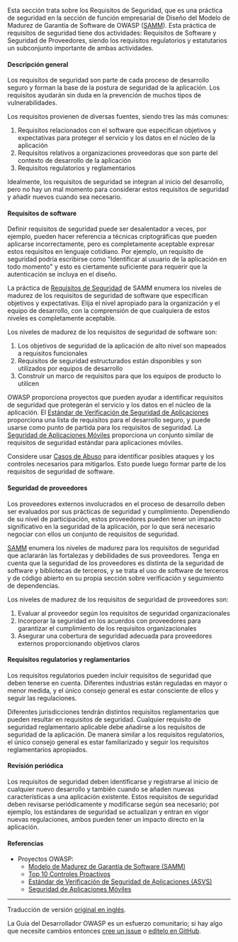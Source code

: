 Esta sección trata sobre los Requisitos de Seguridad, que es una práctica de seguridad
en la sección de función empresarial de Diseño del Modelo de Madurez de Garantía de Software de OWASP ([SAMM][samm]).
Esta práctica de requisitos de seguridad tiene dos actividades: Requisitos de Software y Seguridad de Proveedores,
siendo los requisitos regulatorios y estatutarios un subconjunto importante de ambas actividades.

#### Descripción general

Los requisitos de seguridad son parte de cada proceso de desarrollo seguro
y forman la base de la postura de seguridad de la aplicación.
Los requisitos ayudarán sin duda en la prevención de muchos tipos de vulnerabilidades.

Los requisitos provienen de diversas fuentes, siendo tres las más comunes:

1. Requisitos relacionados con el software que especifican objetivos y expectativas
    para proteger el servicio y los datos en el núcleo de la aplicación
2. Requisitos relativos a organizaciones proveedoras que son parte del contexto de desarrollo de la aplicación
3. Requisitos regulatorios y reglamentarios

Idealmente, los requisitos de seguridad se integran al inicio del desarrollo,
pero no hay un mal momento para considerar estos requisitos de seguridad y añadir nuevos cuando sea necesario.

#### Requisitos de software

Definir requisitos de seguridad puede ser desalentador a veces,
por ejemplo, pueden hacer referencia a técnicas criptográficas que pueden aplicarse incorrectamente,
pero es completamente aceptable expresar estos requisitos en lenguaje cotidiano.
Por ejemplo, un requisito de seguridad podría escribirse como "Identificar al usuario de la aplicación en todo momento"
y esto es ciertamente suficiente para requerir que la autenticación se incluya en el diseño.

La práctica de [Requisitos de Seguridad][sammdsr] de SAMM enumera los niveles de madurez
de los requisitos de seguridad de software
que especifican objetivos y expectativas.
Elija el nivel apropiado para la organización y el equipo de desarrollo,
con la comprensión de que cualquiera de estos niveles es completamente aceptable.

Los niveles de madurez de los requisitos de seguridad de software son:

1. Los objetivos de seguridad de la aplicación de alto nivel son mapeados a requisitos funcionales
2. Requisitos de seguridad estructurados están disponibles y son utilizados por equipos de desarrollo
3. Construir un marco de requisitos para que los equipos de producto lo utilicen

OWASP proporciona proyectos que pueden ayudar a identificar requisitos de seguridad
que protegerán el servicio y los datos en el núcleo de la aplicación.
El [Estándar de Verificación de Seguridad de Aplicaciones][asvs] proporciona una lista de requisitos
para el desarrollo seguro,
y puede usarse como punto de partida para los requisitos de seguridad.
La [Seguridad de Aplicaciones Móviles][mas] proporciona un conjunto similar de requisitos de seguridad estándar
para aplicaciones móviles.

Considere usar [Casos de Abuso][csabuse] para identificar posibles ataques y los controles necesarios para mitigarlos.
Esto puede luego formar parte de los requisitos de seguridad de software.

#### Seguridad de proveedores

Los proveedores externos involucrados en el proceso de desarrollo deben ser
evaluados por sus prácticas de seguridad y cumplimiento.
Dependiendo de su nivel de participación, estos proveedores pueden tener
un impacto significativo en la seguridad de la aplicación,
por lo que será necesario negociar con ellos un conjunto de requisitos de seguridad.

[SAMM][sammdsr] enumera los niveles de madurez para los requisitos de seguridad
que aclararán las fortalezas y debilidades de sus proveedores.
Tenga en cuenta que la seguridad de los proveedores es distinta de la seguridad de software
y bibliotecas de terceros, y se trata el uso de software de terceros y de código abierto
en su propia sección sobre verificación y seguimiento de dependencias.

Los niveles de madurez de los requisitos de seguridad de proveedores son:

1. Evaluar al proveedor según los requisitos de seguridad organizacionales
2. Incorporar la seguridad en los acuerdos con proveedores para garantizar
    el cumplimiento de los requisitos organizacionales
3. Asegurar una cobertura de seguridad adecuada para proveedores externos proporcionando objetivos claros

#### Requisitos regulatorios y reglamentarios

Los requisitos regulatorios pueden incluir requisitos de seguridad que deben tenerse en cuenta.
Diferentes industrias están reguladas en mayor o menor medida,
y el único consejo general es estar consciente de ellos y seguir las regulaciones.

Diferentes jurisdicciones tendrán distintos requisitos reglamentarios que pueden resultar en requisitos de seguridad.
Cualquier requisito de seguridad reglamentario aplicable debe añadirse a los requisitos de seguridad de la aplicación.
De manera similar a los requisitos regulatorios,
el único consejo general es estar familiarizado y seguir los requisitos reglamentarios apropiados.

#### Revisión periódica

Los requisitos de seguridad deben identificarse y registrarse al inicio de cualquier nuevo desarrollo
y también cuando se añaden nuevas características a una aplicación existente.
Estos requisitos de seguridad deben revisarse periódicamente y modificarse según sea necesario;
por ejemplo, los estándares de seguridad se actualizan y entran en vigor nuevas regulaciones,
ambos pueden tener un impacto directo en la aplicación.

#### Referencias

* Proyectos OWASP:
  * [Modelo de Madurez de Garantía de Software (SAMM)][samm]
  * [Top 10 Controles Proactivos][proactive10]
  * [Estándar de Verificación de Seguridad de Aplicaciones (ASVS)][asvs]
  * [Seguridad de Aplicaciones Móviles][mas]

----

Traducción de versión [original en inglés][en0501].

La Guía del Desarrollador OWASP es un esfuerzo comunitario; si hay algo que necesite cambios
entonces [cree un issue][issue0501] o [edítelo en GitHub][edit0501].

[asvs]: https://owasp.org/www-project-application-security-verification-standard/
[csabuse]: https://cheatsheetseries.owasp.org/cheatsheets/Abuse_Case_Cheat_Sheet
[edit0501]: https://github.com/OWASP/DevGuide/blob/main/docs/es/03-requirements/01-requirements.md
[en0501]: https://devguide.owasp.org/en/03-requirements/01-requirements/
[issue0501]: https://github.com/OWASP/DevGuide/issues/new?labels=enhancement&template=request.md&title=Update:%2003-requirements/01-requirements
[mas]: https://mas.owasp.org/
[proactive10]: https://owasp.org/www-project-proactive-controls/
[samm]: https://owaspsamm.org/about/
[sammdsr]: https://owaspsamm.org/model/design/security-requirements/
